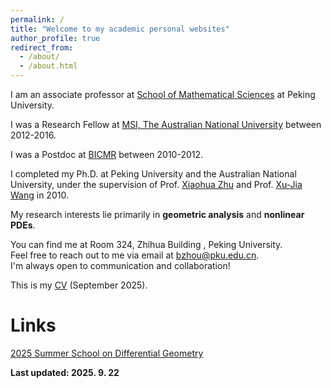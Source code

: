 ```yaml
---
permalink: /
title: "Welcome to my academic personal websites"
author_profile: true
redirect_from: 
  - /about/
  - /about.html
---
```




I am an associate professor at [School of Mathematical Sciences](https://www.math.pku.edu.cn) at Peking University.

I was a Research Fellow at [MSI, The Australian National University](https://maths.anu.edu.au) between 2012-2016.

I was a Postdoc at [BICMR](https://bicmr.pku.edu.cn) between 2010-2012.

I completed my Ph.D. at Peking University and the Australian National University, under the supervision of Prof. [Xiaohua Zhu](https://www.math.pku.edu.cn/jsdw/js_20180628175159671361/z_20180628175159671361/70486.htm) and Prof. [Xu-Jia Wang](https://en.westlake.edu.cn/faculty/Xujia-Wang.html) in 2010.

My research interests lie primarily in **geometric analysis** and **nonlinear PDEs**.

You can find me at Room 324, Zhihua Building , Peking University. <br> 
Feel free to reach out to me via email at <bzhou@pku.edu.cn>. <br>
I'm always open to communication and collaboration!

This is my [CV](http://bzhou1982.github.io/files/CV_bzhou.pdf) (September 2025).


# Links

[2025 Summer School on Differential Geometry](https://bicmr.pku.edu.cn/content/show/17-3575.html?catid=KiQhKyYs)

**Last updated: 2025. 9. 22**
